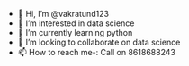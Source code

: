 - 👋 Hi, I’m @vakratund123
- 👀 I’m interested in data science
- 🌱 I’m currently learning python
- 💞️ I’m looking to collaborate on data science
- 📫 How to reach me-: Call on 8618688243

<!---
vakratund123/vakratund123 is a ✨ special ✨ repository because its `README.md` (this file) appears on your GitHub profile.
You can click the Preview link to take a look at your changes.
--->
